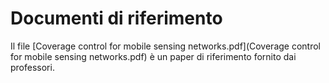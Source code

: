 # Documenti di riferimento

Il file [Coverage control for mobile sensing networks.pdf](Coverage control for mobile sensing networks.pdf) è un paper di riferimento fornito dai professori.